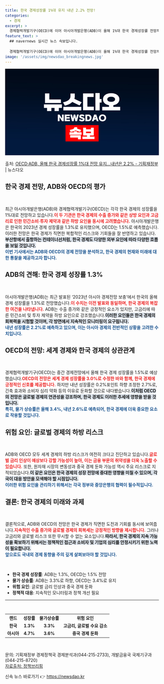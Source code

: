 ```yaml
---
title: 한국 경제성장률 1%대 유지 내년 2.2% 전망!
categories:
  - 경제
excerpt: >
  경제협력개발기구(OECD)에 이어 아시아개발은행(ADB)이 올해 1%대 한국 경제성장률 전망치를 유지했다. …
feature_text: >
  ## navernews 실시간 뉴스 속보입니다.

  경제협력개발기구(OECD)에 이어 아시아개발은행(ADB)이 올해 1%대 한국 경제성장률 전망치를 유지했다. …
image: '/assets/img/newsdao_breakingnews.jpg'
---
```


![뉴스다오 속보](/assets/img/newsdao_breakingnews.jpg)

<p>출처: <a href="https://newsdao.kr/1991" rel="dofollow">OECD·ADB, 올해 한국 경제성장률 1%대 전망 유지…내년은 2.2% - 기획재정부</a> | 뉴스다오</p>

<h2 data-ke-size="size26">한국 경제 전망, ADB와 OECD의 평가</h2>

<p data-ke-size="size16">&nbsp;</p>

최근 아시아개발은행(ADB)와 경제협력개발기구(OECD)는 각각 한국 경제의 성장률을 1%대로 전망하고 있습니다.<b><span style="color: #ee2323;">이 두 기관은 한국 경제의 수출 증가와 같은 상방 요인과 고금리로 인한 민간소비·투자 제약과 같은 하방 요인을 동시에 고려했습니다.</span></b> 아시아개발은행은 한국의 2023년 경제 성장률을 1.3%로 유지했으며, OECD는 1.5%로 예측했습니다. 이러한 전망은 한국 경제가 직면한 복합적인 리스크와 기회들을 잘 반영하고 있습니다.<b><span style="background-color: #21538527;">부산항에서 출항하는 컨테이너선처럼, 한국 경제도 다양한 외부 요인에 따라 다양한 흐름을 보일 것입니다.</span></b><br><b><span style="color: #1a5490;">이번 기사에서는 ADB와 OECD의 경제 전망을 분석하고, 한국 경제의 현재와 미래에 대한 통찰을 제공하고자 합니다.</span></b>

<h2>ADB의 견해: 한국 경제 성장률 1.3%</h2>

<p data-ke-size="size16">&nbsp;</p>

아시아개발은행(ADB)는 최근 발표된 ‘2023년 아시아 경제전망 보충’에서 한국의 올해 경제 성장률을 1.3%로 전망했습니다.<b><span style="color: #ee2323;">이 수치는 이전 발표와 동일하며, 한국 경제의 복잡한 여건을 나타냅니다.</span></b> ADB는 수출 증가와 같은 긍정적인 요소가 있지만, 고금리에 따른 민간소비 및 투자 제약을 하방 요인으로 강조했습니다.<b><span style="background-color: #21538527;">이러한 요인들은 한국 경제의 회복력을 시험할 것이며, 각 방면에서 지속적인 모니터링이 요구됩니다.</span></b><br><b><span style="color: #1a5490;">내년 성장률은 2.2%로 예측하고 있으며, 이는 아시아 경제의 전반적인 상황을 고려한 수치입니다.</span></b>

<h2>OECD의 전망: 세계 경제와 한국 경제의 상관관계</h2>

<p data-ke-size="size16">&nbsp;</p>

경제협력개발기구(OECD)는 중간 경제전망에서 올해 한국 경제 성장률을 1.5%로 예상했습니다.<b><span style="color: #ee2323;">OECD의 전망은 세계 경제 성장률을 3.0%로 수정한 바와 함께, 한국 경제에 긍정적인 신호를 제공합니다.</span></b> 하지만 내년 성장률은 0.2%포인트 하향 조정한 2.7%로, 긴축 효과와 소비자 심리 약화 등의 이유로 둔화할 것으로 내다봤습니다.<b><span style="background-color: #21538527;">이처럼 OECD의 전망은 글로벌 경제의 연관성을 강조하며, 한국 경제도 이러한 추세에 영향을 받을 것입니다.</span></b><br><b><span style="color: #1a5490;">특히, 물가 상승률은 올해 3.4%, 내년 2.6%로 예측되어, 한국 경제에 더욱 중요한 요소로 작용할 것입니다.</span></b>

<h2>위험 요인: 글로벌 경제의 하방 리스크</h2>

<p data-ke-size="size16">&nbsp;</p>

ADB와 OECD 모두 세계 경제의 하방 리스크가 여전히 크다고 진단하고 있습니다.<b><span style="color: #ee2323;">글로벌 금리 인상이 예상보다 강할 가능성이 높아, 이는 금융 부문의 취약성을 더욱 노출할 수 있습니다.</span></b> 또한, 원자재 시장의 변동성과 중국 경제 둔화 가능성 역시 주요 리스크로 지적되었습니다.<b><span style="background-color: #21538527;">이 같은 요인은 한국 경제의 성장 전망에 중대한 영향을 미칠 수 있으며, 각국이 대응 방안을 모색해야 할 시점입니다.</span></b><br><b><span style="color: #1a5490;">이러한 위험 요인을 관리하기 위해서는 각국 정부와 중앙은행의 협력이 필수적입니다.</span></b>

<h2>결론: 한국 경제의 미래와 과제</h2>

<p data-ke-size="size16">&nbsp;</p>

결론적으로, ADB와 OECD의 전망은 한국 경제가 직면한 도전과 기회를 동시에 보여줍니다.<b><span style="color: #ee2323;">지속적인 수출 증가와 글로벌 경제의 회복세는 긍정적인 방향을 제시합니다.</span></b> 그러나 고금리와 글로벌 리스크 또한 무시할 수 없는 요소입니다.<b><span style="background-color: #21538527;">따라서, 한국 경제의 지속 가능성을 확보하기 위해서는 정책적인 접근과 소비자 및 기업의 심리를 안정시키기 위한 노력이 필요합니다.</span></b><br><b><span style="color: #1a5490;">앞으로도 국내외 경제 동향을 주의 깊게 살펴보아야 할 것입니다.</span></b>

<p data-ke-size="size16">&nbsp;</p>

<ul>
    <li><b>한국 경제 성장률</b>: ADB는 1.3%, OECD는 1.5% 전망</li>
    <li><b>물가 상승률</b>: ADB는 3.3%로 하향, OECD는 3.4%로 유지</li>
    <li><b>위험 요인</b>: 글로벌 금리 인상과 중국 경제 둔화</li>
    <li><b>정책적 대응</b>: 지속적인 모니터링과 정책 개선 필요</li>
</ul>

<hr/>

<p data-ke-size="size16">&nbsp;</p>

<table style="width: 100%; border-collapse: collapse;">
    <tbody>
        <tr>
            <td style="text-align: center; height: 17px;"><b>랜드</b></td>
            <td style="text-align: center; height: 17px;"><b>성장률</b></td>
            <td style="text-align: center; height: 17px;"><b>물가상승률</b></td>
            <td style="text-align: center; height: 17px;"><b>위험 요인</b></td>
        </tr>
        <tr>
            <td style="text-align: center; height: 17px;"><b>한국</b></td>
            <td style="text-align: center; height: 17px;"><b>1.3%</b></td>
            <td style="text-align: center; height: 17px;"><b>3.3%</b></td>
            <td style="text-align: center; height: 17px;"><b>고금리, 글로벌 수요 감소</b></td>
        </tr>
        <tr>
            <td style="text-align: center; height: 17px;"><b>아시아</b></td>
            <td style="text-align: center; height: 17px;"><b>4.7%</b></td>
            <td style="text-align: center; height: 17px;"><b>3.6%</b></td>
            <td style="text-align: center; height: 17px;"><b>중국 경제 둔화</b></td>
        </tr>
    </tbody>
</table>

<p data-ke-size="size16">&nbsp;</p>

문의: 기획재정부 경제정책국 경제분석과(044-215-2733), 개발금융국 국제기구과(044-215-8720)<br><a href="https://newsdao.kr/1991">자료출처: 정책브리핑</a> 

신속 뉴스 바로가기 👉 <a href="https://newsdao.kr" rel="dofollow">https://newsdao.kr</a>


